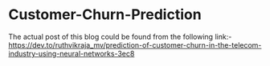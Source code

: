 # Customer-Churn-Prediction

The actual post of this blog could be found from the following link:-
https://dev.to/ruthvikraja_mv/prediction-of-customer-churn-in-the-telecom-industry-using-neural-networks-3ec8
